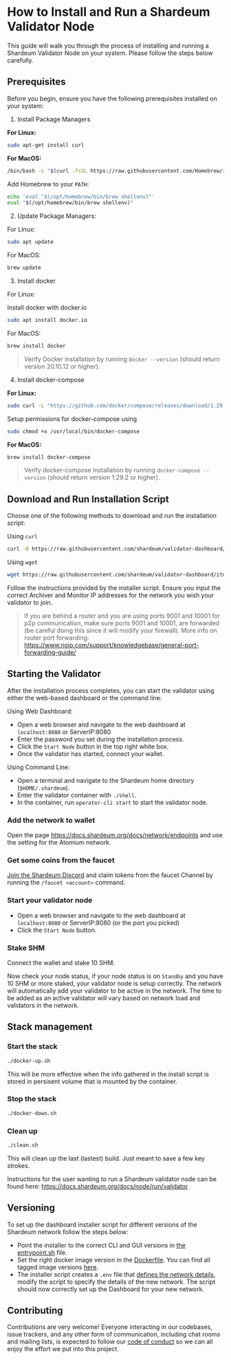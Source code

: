 # How to Install and Run a Shardeum Validator Node

This guide will walk you through the process of installing and running a Shardeum Validator Node on your system. Please follow the steps below carefully.

## Prerequisites

Before you begin, ensure you have the following prerequisites installed on your system:

1. Install Package Managers

**For Linux:**

```bash
sudo apt-get install curl
```

**For MacOS:**

```bash
/bin/bash -c "$(curl -fsSL https://raw.githubusercontent.com/Homebrew/install/HEAD/install.sh)"
```

Add Homebrew to your `PATH`:

```bash
echo 'eval "$(/opt/homebrew/bin/brew shellenv)"'
eval "$(/opt/homebrew/bin/brew shellenv)"
```

2. Update Package Managers:

For Linux:

```bash
sudo apt update
```

For MacOS:

```bash
brew update
```

3. Install docker

For Linux:

Install docker with docker.io

```bash
sudo apt install docker.io
```

For MacOS:

```bash
brew install docker
```

> Verify Docker installation by running `docker --version` (should return version 20.10.12 or higher).

4. Install docker-compose

**For Linux:**

```bash
sudo curl -L "https://github.com/docker/compose/releases/download/1.29.2/docker-compose-$(uname -s)-$(uname -m)" -o /usr/local/bin/docker-compose
```

Setup permissions for docker-compose using

```bash
sudo chmod +x /usr/local/bin/docker-compose
```

**For MacOS:**

```bash
brew install docker-compose
```

> Verify docker-compose installation by running `docker-compose --version` (should return version 1.29.2 or higher).

## Download and Run Installation Script

Choose one of the following methods to download and run the installation script:

Using `curl`

```bash
curl -O https://raw.githubusercontent.com/shardeum/validator-dashboard/itnP3pretest/installer.sh && chmod +x installer.sh && ./installer.sh
```

Using `wget`

```bash
wget https://raw.githubusercontent.com/shardeum/validator-dashboard/itnP3pretest/installer.sh && chmod +x installer.sh && ./installer.sh
```

Follow the instructions provided by the installer script. Ensure you input the correct Archiver and Monitor IP addresses for the network you wish your validator to join.

> If you are behind a router and you are using ports 9001 and 10001 for p2p communication, make sure ports 9001 and 10001, are forwarded (be careful doing this since it will modify your firewall). More info on router port forwarding: <https://www.noip.com/support/knowledgebase/general-port-forwarding-guide/>

## Starting the Validator

After the installation process completes, you can start the validator using either the web-based dashboard or the command line:

Using Web Dashboard:

- Open a web browser and navigate to the web dashboard at `localhost:8080` or ServerIP:8080
- Enter the password you set during the installation process.
- Click the `Start Node` button in the top right white box.
- Once the validator has started, connect your wallet.

Using Command Line:

- Open a terminal and navigate to the Shardeum home directory (`$HOME/.shardeum`).
- Enter the validator container with `./shell`.
- In the container, run `operator-cli start` to start the validator node.

### Add the network to wallet

Open the page <https://docs.shardeum.org/docs/network/endpoints> and use the setting for the Atomium network.

### Get some coins from the faucet

[Join the Shardeum Discord](https://discord.gg/shardeum) and claim tokens from the faucet Channel by running the `/faucet <account>` command.

### Start your validator node

- Open a web browser and navigate to the web dashboard at `localhost:8080` or ServerIP:8080 (or the port you picked)
- Click the `Start Node` button.

### Stake SHM

Connect the wallet and stake 10 SHM.

Now check your node status, if your node status is on `Standby` and you have 10 SHM or more staked, your validator node is setup correctly. The network will automatically add your validator to be active in the network. The time to be added as an active validator will vary based on network load and validators in the network.

## Stack management

### Start the stack

```bash
./docker-up.sh
```

This will be more effective when the info gathered in the install script is stored in persisent volume that is mounted by the container.

### Stop the stack

```bash
./docker-down.sh
```

### Clean up

```bash
./clean.sh
```

This will clean up the last (lastest) build. Just meant to save a few key strokes.

Instructions for the user wanting to run a Shardeum validator node can be found here: <https://docs.shardeum.org/docs/node/run/validator>

## Versioning

To set up the dashboard installer script for different versions of the Shardeum network follow the steps below:

- Point the installer to the correct CLI and GUI versions in [the entrypoint.sh](https://github.com/shardeum/validator-dashboard/blob/d366e0fbf53ca7e8efb7f7d4aa1db4de7574657e/entrypoint.sh#L25) file.
- Set the right docker image version in the [Dockerfile](https://github.com/shardeum/validator-dashboard/blob/d366e0fbf53ca7e8efb7f7d4aa1db4de7574657e/Dockerfile#L1). You can find all tagged image versions [here](https://github.com/shardeum/shardeum/pkgs/container/server/versions?filters%5Bversion_type%5D=tagged).
- The installer script creates a `.env` file that [defines the network details](https://github.com/shardeum/validator-dashboard/blob/d366e0fbf53ca7e8efb7f7d4aa1db4de7574657e/installer.sh#L540-L589), modify the script to specify the details of the new network.
  The script should now correctly set up the Dashboard for your new network.

## Contributing

Contributions are very welcome! Everyone interacting in our codebases, issue trackers, and any other form of communication, including chat rooms and mailing lists, is expected to follow our [code of conduct](./CODE_OF_CONDUCT.md) so we can all enjoy the effort we put into this project.
